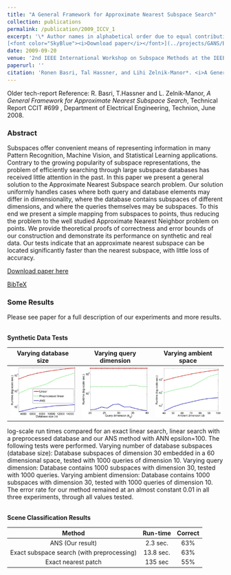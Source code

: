 ```yaml
---
title: "A General Framework for Approximate Nearest Subspace Search"
collection: publications
permalink: /publication/2009_ICCV_1
excerpt: '\* Author names in alphabetical order due to equal contribution.<br/><br/>
[<font color="SkyBlue"><i>Download paper</i></font>](../projects/GANS/BHZM_ICCVW_2009.pdf)'
date: 2009-09-20
venue: '2nd IEEE International Workshop on Subspace Methods at the IEEE International Conference on Computer Vision (ICCV), Kyoto'
paperurl: ''
citation: 'Ronen Basri, Tal Hassner, and Lihi Zelnik-Manor*. <i>A General Framework for Approximate Nearest Subspace Search.</i> 2nd IEEE International Workshop on Subspace Methods at the IEEE International Conference on Computer Vision (ICCV), Kyoto, 2009.'
---
```


Older tech-report Reference: R. Basri, T.Hassner and L. Zelnik-Manor, <i>A General Framework for Approximate Nearest Subspace Search</i>, Technical Report CCIT #699 , Department of Electrical Engineering, Technion, June 2008.

### Abstract
Subspaces offer convenient means of representing information in many Pattern Recognition, Machine Vision, and Statistical Learning applications. Contrary to the growing popularity of subspace representations, the problem of efficiently searching through large subspace databases has received little attention in the past. In this paper we present a general solution to the Approximate Nearest Subspace search problem. Our solution uniformly handles cases where both query and database elements may differ in dimensionality, where the database contains subspaces of different dimensions, and where the queries themselves may be subspaces. To this end we present a simple mapping from subspaces to points, thus reducing the problem to the well studied Approximate Nearest Neighbor problem on points. We provide theoretical proofs of correctness and error bounds of our construction and demonstrate its performance on synthetic and real data. Our tests indicate that an approximate nearest subspace can be located significantly faster than the nearest subspace, with little loss of accuracy.

[Download paper here](../projects/GANS/BHZM_ICCVW_2009.pdf)

[BibTeX](../projects/GANS/BibTeX.txt)

### Some Results
Please see paper for a full description of our experiments and more results. 

<br/>**Synthetic Data Tests**

| **Varying database size** | **Varying query dimension** | **Varying ambient space** | 
|:--------:|:-------:|:--------:|
| <img src='../projects/GANS/ss2ss_RangeVar_N_S_runtime_b_small.jpg' Varying database size> | <img src='../projects/GANS/ss2ss_RangeVar_dimIntrinsicQ_runtime_a_small.jpg' Varying query dimension> | <img src='../projects/GANS/ss2ss_RangeVar_D_runtime_a_small.jpg' Varying ambient space> |



log-scale run times compared for an exact linear search, linear search with a preprocessed database and our ANS method with ANN epsilon=100. The following tests were performed. Varying number of database subspaces (database size): Database subspaces of dimension 30 embedded in a 60 dimensional  space, tested with 1000 queries of dimension 10. Varying query dimension: Database contains 1000 subspaces with dimension 30, tested with 1000 queries. Varying ambient dimension: Database contains 1000 subspaces with dimension 30, tested with 1000 queries of dimension 10. The error rate for our method remained at an almost constant 0.01 in all three experiments, through all values tested.<br/>

<br/>**Scene Classification Results**

| Method | Run-time | Correct |
|:--------:|:-------:|:--------:|
| ANS (Our result)   | 2.3 sec.   | 63%   |
| Exact subspace search (with preprocessing)   | 13.8 sec.   | 63%  |
| Exact nearest patch   | 135 sec   | 55%   |

